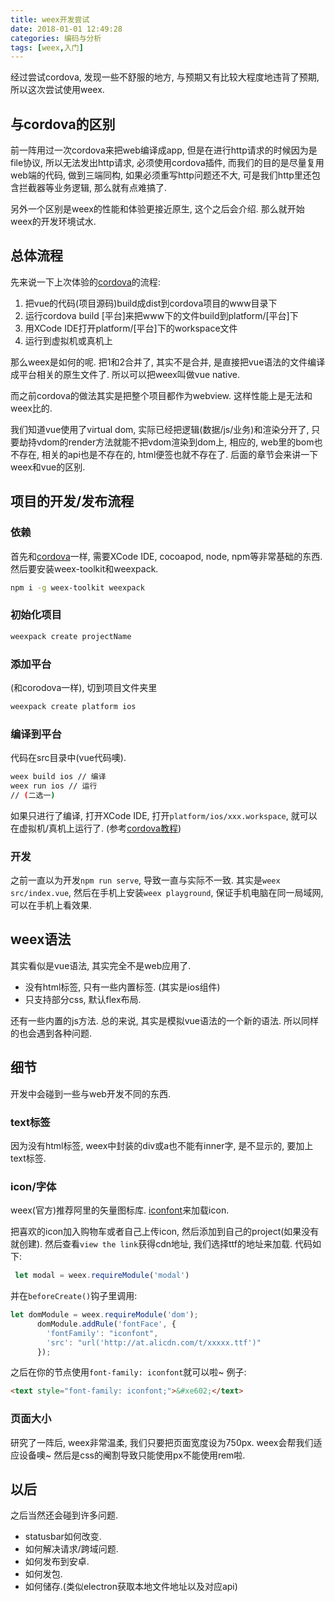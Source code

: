 ```yaml
---
title: weex开发尝试
date: 2018-01-01 12:49:28
categories: 编码与分析
tags: [weex,入门]
---
```

经过尝试cordova, 发现一些不舒服的地方, 与预期又有比较大程度地违背了预期, 所以这次尝试使用weex.

<!--more-->

## 与cordova的区别

前一阵用过一次cordova来把web编译成app, 但是在进行http请求的时候因为是file协议, 所以无法发出http请求, 必须使用cordova插件, 而我们的目的是尽量复用web端的代码, 做到三端同构, 如果必须重写http问题还不大, 可是我们http里还包含拦截器等业务逻辑, 那么就有点难搞了.

另外一个区别是weex的性能和体验更接近原生, 这个之后会介绍. 那么就开始weex的开发环境试水.

## 总体流程

先来说一下上次体验的[cordova](/2017/11/09/use-cordova-distrubuting-a-web-to-an-app/)的流程:

1. 把vue的代码(项目源码)build成dist到cordova项目的www目录下
2. 运行cordova build [平台]来把www下的文件build到platform/[平台]下
3. 用XCode IDE打开platform/[平台]下的workspace文件
4. 运行到虚拟机或真机上

那么weex是如何的呢. 把1和2合并了, 其实不是合并, 是直接把vue语法的文件编译成平台相关的原生文件了. 所以可以把weex叫做vue native.

而之前cordova的做法其实是把整个项目都作为webview. 这样性能上是无法和weex比的.

我们知道vue使用了virtual dom, 实际已经把逻辑(数据/js/业务)和渲染分开了, 只要劫持vdom的render方法就能不把vdom渲染到dom上, 相应的, web里的bom也不存在, 相关的api也是不存在的, html便签也就不存在了. 后面的章节会来讲一下weex和vue的区别.

## 项目的开发/发布流程

### 依赖

首先和[cordova](/2017/11/09/use-cordova-distrubuting-a-web-to-an-app/)一样, 需要XCode IDE, cocoapod, node, npm等非常基础的东西. 然后要安装weex-toolkit和weexpack.

```bash
npm i -g weex-toolkit weexpack
```

### 初始化项目

```bash
weexpack create projectName
```

### 添加平台

(和corodova一样), 切到项目文件夹里

```bash
weexpack create platform ios
```

### 编译到平台

代码在src目录中(vue代码噢).

```bash
weex build ios // 编译
weex run ios // 运行
// (二选一)
```

如果只进行了编译, 打开XCode IDE, 打开`platform/ios/xxx.workspace`, 就可以在虚拟机/真机上运行了. (参考[cordova教程](/2017/11/09/use-cordova-distrubuting-a-web-to-an-app/))

### 开发

之前一直以为开发`npm run serve`, 导致一直与实际不一致. 其实是`weex src/index.vue`, 然后在手机上安装`weex playground`, 保证手机电脑在同一局域网, 可以在手机上看效果.

## weex语法

其实看似是vue语法, 其实完全不是web应用了. 

+ 没有html标签, 只有一些内置标签. (其实是ios组件)
+ 只支持部分css, 默认flex布局.

还有一些内置的js方法. 总的来说, 其实是模拟vue语法的一个新的语法. 所以同样的也会遇到各种问题.

## 细节

开发中会碰到一些与web开发不同的东西.

### text标签

因为没有html标签, weex中封装的div或a也不能有inner字, 是不显示的, 要加上text标签.

### icon/字体

weex(官方)推荐阿里的矢量图标库. [iconfont](iconfont.cn)来加载icon.

把喜欢的icon加入购物车或者自己上传icon, 然后添加到自己的project(如果没有就创建). 然后查看`view the link`获得cdn地址, 我们选择ttf的地址来加载. 代码如下:

```js
 let modal = weex.requireModule('modal')
```

并在`beforeCreate()`钩子里调用:

```js
let domModule = weex.requireModule('dom');
      domModule.addRule('fontFace', {
        'fontFamily': "iconfont",
        'src': "url('http://at.alicdn.com/t/xxxxx.ttf')"
      });
```

之后在你的节点使用`font-family: iconfont`就可以啦~ 例子:

```html
<text style="font-family: iconfont;">&#xe602;</text>
```

### 页面大小

研究了一阵后, weex非常温柔, 我们只要把页面宽度设为750px. weex会帮我们适应设备噢~ 然后是css的阉割导致只能使用px不能使用rem啦.

## 以后

之后当然还会碰到许多问题.

+ statusbar如何改变.
+ 如何解决请求/跨域问题.
+ 如何发布到安卓.
+ 如何发包.
+ 如何储存.(类似electron获取本地文件地址以及对应api)